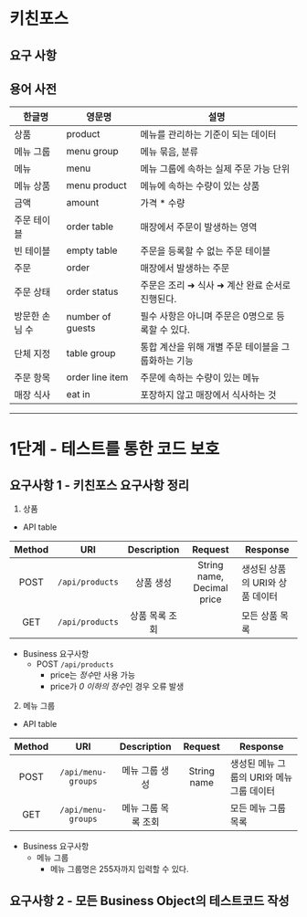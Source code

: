 # 키친포스

## 요구 사항

## 용어 사전

| 한글명 | 영문명 | 설명 |
| --- | --- | --- |
| 상품 | product | 메뉴를 관리하는 기준이 되는 데이터 |
| 메뉴 그룹 | menu group | 메뉴 묶음, 분류 |
| 메뉴 | menu | 메뉴 그룹에 속하는 실제 주문 가능 단위 |
| 메뉴 상품 | menu product | 메뉴에 속하는 수량이 있는 상품 |
| 금액 | amount | 가격 * 수량 |
| 주문 테이블 | order table | 매장에서 주문이 발생하는 영역 |
| 빈 테이블 | empty table | 주문을 등록할 수 없는 주문 테이블 |
| 주문 | order | 매장에서 발생하는 주문 |
| 주문 상태 | order status | 주문은 조리 ➜ 식사 ➜ 계산 완료 순서로 진행된다. |
| 방문한 손님 수 | number of guests | 필수 사항은 아니며 주문은 0명으로 등록할 수 있다. |
| 단체 지정 | table group | 통합 계산을 위해 개별 주문 테이블을 그룹화하는 기능 |
| 주문 항목 | order line item | 주문에 속하는 수량이 있는 메뉴 |
| 매장 식사 | eat in | 포장하지 않고 매장에서 식사하는 것 |

---

# 1단계 - 테스트를 통한 코드 보호

## 요구사항 1 - 키친포스 요구사항 정리

1. 상품

- API table

| Method | URI | Description | Request | Response |
|:---:|:---:|:---:|:---:|---|
| POST | `/api/products` | 상품 생성 | String name, Decimal price | 생성된 상품의 URI와 상품 데이터 |
| GET | `/api/products` | 상품 목록 조회 |  | 모든 상품 목록 |

- Business 요구사항 
    - POST `/api/products`
        - price는 *정수*만 사용 가능
        - price가 *0 이하의 정수*인 경우 오류 발생

2. 메뉴 그룹

- API table

| Method | URI | Description | Request | Response |
|:---:|:---:|:---:|:---:|---|
| POST | `/api/menu-groups` | 메뉴 그룹 생성 | String name | 생성된 메뉴 그룹의 URI와 메뉴 그룹 데이터 |
| GET | `/api/menu-groups` | 메뉴 그룹 목록 조회 |  | 모든 메뉴 그룹 목록 |

- Business 요구사항
    - 메뉴 그룹
        - 메뉴 그룹명은 255자까지 입력할 수 있다.

## 요구사항 2 - 모든 Business Object의 테스트코드 작성
